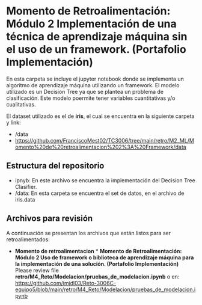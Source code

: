 # **Momento de Retroalimentación: Módulo 2 Implementación de una técnica de aprendizaje máquina sin el uso de un framework. (Portafolio Implementación)**

En esta carpeta se incluye el jupyter notebook donde se implementa un algoritmo de aprendizaje máquina utilizando un framework. El modelo utilizado es un Decision Tree ya que se plantea un problema de clasificación. Este modelo poermite tener variables cuantitativas y/o cualitativas.

El dataset utilizado es el de **iris**, el cual se encuentra en la siguiente carpeta y link:
*  /data
*  https://github.com/FranciscoMest02/TC3006/tree/main/retro/M2_ML/Momento%20de%20retroalimentacion%202%3A%20Framework/data

## Estructura del repositorio
* ipnyb: En este archivo se encuentra la implementación del Decision Tree Clasifier.
* /data: En esta carpeta se encuentra el set de datos, en el archivo de iris.data

## Archivos para revisión
A continuación se presentan los archivos que están listos para ser retroalimentados: 

* **Momento de retroalimentacion**
		* **Momento de Retroalimentación: Módulo 2 Uso de framework o biblioteca de aprendizaje máquina para la implementación de una solución. (Portafolio Implementación)** Please review file **retro/M4_Reto/Modelacion/pruebas_de_modelacion.ipynb** o en: 
		https://github.com/imjdl03/Reto-3006C-equipo5/blob/main/retro/M4_Reto/Modelacion/pruebas_de_modelacion.ipynb
